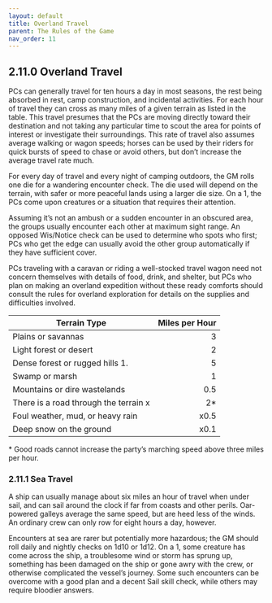 ```yaml
---
layout: default
title: Overland Travel
parent: The Rules of the Game
nav_order: 11
---
```


## 2.11.0 Overland Travel

PCs can generally travel for ten hours a day in most seasons, the rest being absorbed in rest, camp construction, and incidental activities.
For each hour of travel they can cross as many miles of a given terrain as listed in the table.
This travel presumes that the PCs are moving directly toward their destination and not taking any particular time to scout the area for points of interest or investigate their surroundings.
This rate of travel also assumes average walking or wagon speeds; horses can be used by their riders for quick bursts of speed to chase or avoid others, but don’t increase the average travel rate much.

For every day of travel and every night of camping outdoors, the GM rolls one die for a wandering encounter check.
The die used will depend on the terrain, with safer or more peaceful lands using a larger die size.
On a 1, the PCs come upon creatures or a situation that requires their attention.

Assuming it’s not an ambush or a sudden encounter in an obscured area, the groups usually encounter each other at maximum sight range.
An opposed Wis/Notice check can be used to determine who spots who first; PCs who get the edge can usually avoid the other group automatically if they have sufficient cover.

PCs traveling with a caravan or riding a well-stocked travel wagon need not concern themselves with details of food, drink, and shelter, but PCs who plan on making an overland expedition without these ready comforts should consult the rules for overland exploration for details on the supplies and difficulties involved.

| Terrain Type                          | Miles per Hour |
| ------------------------------------- | -------------: |
| Plains or savannas                    |              3 |
| Light forest or desert                |              2 |
| Dense forest or rugged hills 1.       |              5 |
| Swamp or marsh                        |              1 |
| Mountains or dire wastelands          |            0.5 |
| There is a road through the terrain x |            2\* |
| Foul weather, mud, or heavy rain      |           x0.5 |
| Deep snow on the ground               |           x0.1 |

\* Good roads cannot increase the party’s marching speed above three miles per hour.

### 2.11.1 Sea Travel

A ship can usually manage about six miles an hour of travel when under sail, and can sail around the clock if far from coasts and other perils.
Oar-powered galleys average the same speed, but are heed less of the winds.
An ordinary crew can only row for eight hours a day, however.

Encounters at sea are rarer but potentially more hazardous; the GM should roll daily and nightly checks on 1d10 or 1d12.
On a 1, some creature has come across the ship, a troublesome wind or storm has sprung up, something has been damaged on the ship or gone awry with the crew, or otherwise complicated the vessel’s journey.
Some such encounters can be overcome with a good plan and a decent Sail skill check, while others may require bloodier answers.

